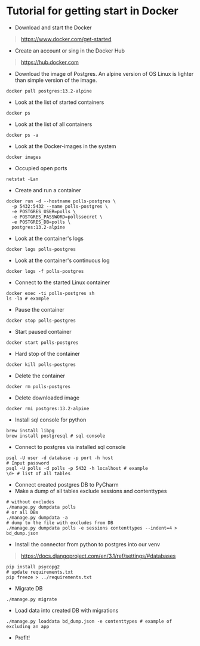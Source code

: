 # Tutorial for getting start in Docker

* Download and start the Docker
> https://www.docker.com/get-started
* Create an account or sing in the Docker Hub
> https://hub.docker.com
* Download the image of Postgres. An alpine version of OS Linux is lighter
than simple version of the image.
```shell
docker pull postgres:13.2-alpine
```
* Look at the list of started containers
```shell
docker ps
```
* Look at the list of all containers
```shell
docker ps -a
```
* Look at the Docker-images in the system
```shell
docker images
```
* Occupied open ports
```shell
netstat -Lan
```
* Create and run a container
```shell
docker run -d --hostname polls-postgres \
  -p 5432:5432 --name polls-postgres \
  -e POSTGRES_USER=polls \
  -e POSTGRES_PASSWORD=pollssecret \
  -e POSTGRES_DB=polls \
  postgres:13.2-alpine
```
* Look at the container's logs
```shell
docker logs polls-postgres
```
* Look at the container's continuous log
```shell
docker logs -f polls-postgres
```
* Connect to the started Linux container
```shell
docker exec -ti polls-postgres sh
ls -la # example
```
* Pause the container
```shell
docker stop polls-postgres
```
* Start paused container
```shell
docker start polls-postgres
```
* Hard stop of the container
```shell
docker kill polls-postgres
```
* Delete the container
```shell
docker rm polls-postgres
```
* Delete downloaded image
```shell
docker rmi postgres:13.2-alpine
```
* Install sql console for python
```shell
brew install libpg
brew install postgresql # sql console
```
* Connect to postgres via installed sql console
```shell
psql -U user -d database -p port -h host
# Input password
psql -U polls -d polls -p 5432 -h localhost # example
\d+ # list of all tables
```
* Connect created postgres DB to PyCharm
* Make a dump of all tables exclude sessions and contenttypes
```shell
# without excludes
./manage.py dumpdata polls
# or all DBs
./manage.py dumpdata -a
# dump to the file with excludes from DB
./manage.py dumpdata polls -e sessions contenttypes --indent=4 > bd_dump.json
```
* Install the connector from python to postgres into our venv
> https://docs.djangoproject.com/en/3.1/ref/settings/#databases
```shell
pip install psycopg2
# update requirements.txt
pip freeze > ../requirements.txt
```
* Migrate DB
```shell
./manage.py migrate
```
* Load data into created DB with migrations
```shell
./manage.py loaddata bd_dump.json -e contenttypes # example of excluding an app
```
* Profit!
